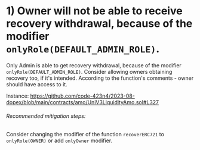 # 1) Owner will not be able to receive recovery withdrawal, because of the modifier `onlyRole(DEFAULT_ADMIN_ROLE)`.
Only Admin is able to get recovery withdrawal, because of the modifier `onlyRole(DEFAULT_ADMIN_ROLE)`. Consider allowing owners obtaining recovery too, if it's intended.
According to the function's comments - owner should have access to it.

Instance:
https://github.com/code-423n4/2023-08-dopex/blob/main/contracts/amo/UniV3LiquidityAmo.sol#L327

###### Recommended mitigation steps:
Consider changing the modifier of the function `recoverERC721` to `onlyRole(OWNER)` or add `onlyOwner` modifier.

